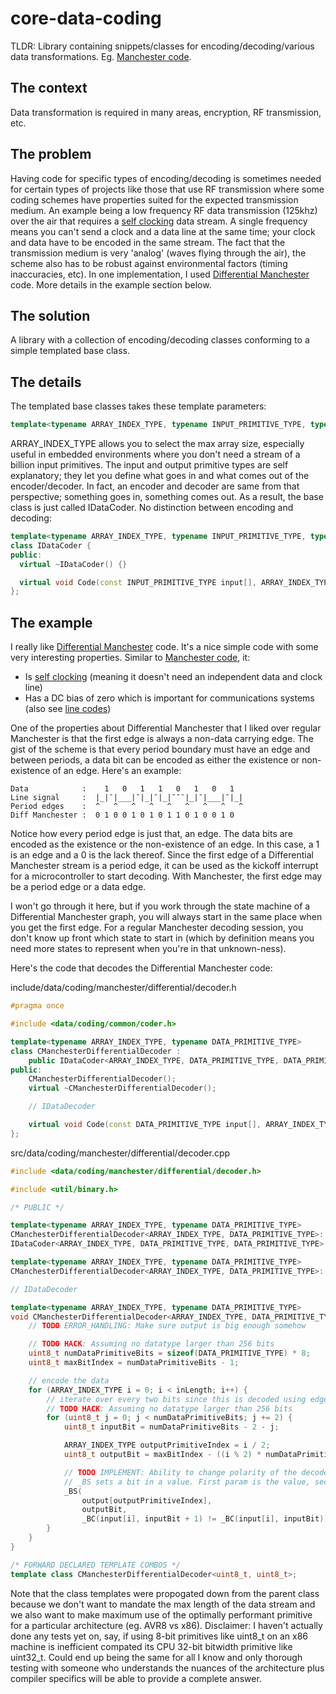 # core-data-coding
TLDR: Library containing snippets/classes for encoding/decoding/various data transformations. Eg. [Manchester code](https://en.wikipedia.org/wiki/Manchester_code).

## The context
Data transformation is required in many areas, encryption, RF transmission, etc.

## The problem
Having code for specific types of encoding/decoding is sometimes needed for certain types of projects like those that use RF transmission where some coding schemes have properties suited for the expected transmission medium. An example being a low frequency RF data transmission (125khz) over the air that requires a [self clocking](https://en.wikipedia.org/wiki/Self-clocking_signal) data stream. A single frequency means you can't send a clock and a data line at the same time; your clock and data have to be encoded in the same stream. The fact that the transmission medium is very 'analog' (waves flying through the air), the scheme also has to be robust against environmental factors (timing inaccuracies, etc). In one implementation, I used [Differential Manchester](https://en.wikipedia.org/wiki/Differential_Manchester_encoding) code. More details in the example section below.

## The solution
A library with a collection of encoding/decoding classes conforming to a simple templated base class.

## The details
The templated base classes takes these template parameters:
```c++
template<typename ARRAY_INDEX_TYPE, typename INPUT_PRIMITIVE_TYPE, typename OUTPUT_PRIMITIVE_TYPE>
```
ARRAY_INDEX_TYPE allows you to select the max array size, especially useful in embedded environments where you don't need a stream of a billion input primitives. The input and output primitive types are self explanatory; they let you define what goes in and what comes out of the encoder/decoder. In fact, an encoder and decoder are same from that perspective; something goes in, something comes out. As a result, the base class is just called IDataCoder. No distinction between encoding and decoding:
```c++
template<typename ARRAY_INDEX_TYPE, typename INPUT_PRIMITIVE_TYPE, typename OUTPUT_PRIMITIVE_TYPE>
class IDataCoder {
public:
  virtual ~IDataCoder() {}

  virtual void Code(const INPUT_PRIMITIVE_TYPE input[], ARRAY_INDEX_TYPE inLength, OUTPUT_PRIMITIVE_TYPE output[]) const = 0;
};
```

## The example
I really like [Differential Manchester](https://en.wikipedia.org/wiki/Differential_Manchester_encoding) code. It's a nice simple code with some very interesting properties. Similar to [Manchester code](https://en.wikipedia.org/wiki/Manchester_code), it:
* Is [self clocking](https://en.wikipedia.org/wiki/Self-clocking_signal) (meaning it doesn't need an independent data and clock line)
* Has a DC bias of zero which is important for communications systems (also see [line codes](https://en.wikipedia.org/wiki/Line_code))

One of the properties about Differential Manchester that I liked over regular Manchester is that the first edge is always a non-data carrying edge. The gist of the scheme is that every period boundary must have an edge and between periods, a data bit can be encoded as either the existence or non-existence of an edge. Here's an example:
```
Data            :    1   0   1   1   0   1   0   1
Line signal     :  |_|¯|___|¯|_|¯|_|¯¯¯|_|¯|___|¯|_|
Period edges    :  ^   ^   ^   ^   ^   ^   ^   ^   ^
Diff Manchester :  0 1 0 0 1 0 1 0 1 1 0 1 0 0 1 0
```
Notice how every period edge is just that, an edge. The data bits are encoded as the existence or the non-existence of an edge.  In this case, a 1 is an edge and a 0 is the lack thereof. Since the first edge of a Differential Manchester stream is a period edge, it can be used as the kickoff interrupt for a microcontroller to start decoding. With Manchester, the first edge may be a period edge or a data edge.

I won't go through it here, but if you work through the state machine of a Differential Manchester graph, you will always start in the same place when you get the first edge. For a regular Manchester decoding session, you don't know up front which state to start in (which by definition means you need more states to represent when you're in that unknown-ness).

Here's the code that decodes the Differential Manchester code:

include/data/coding/manchester/differential/decoder.h
```c++
#pragma once

#include <data/coding/common/coder.h>

template<typename ARRAY_INDEX_TYPE, typename DATA_PRIMITIVE_TYPE>
class CManchesterDifferentialDecoder :
	public IDataCoder<ARRAY_INDEX_TYPE, DATA_PRIMITIVE_TYPE, DATA_PRIMITIVE_TYPE> {
public:
	CManchesterDifferentialDecoder();
	virtual ~CManchesterDifferentialDecoder();

	// IDataDecoder

	virtual void Code(const DATA_PRIMITIVE_TYPE input[], ARRAY_INDEX_TYPE inLength, DATA_PRIMITIVE_TYPE output[]) const;
};
```

src/data/coding/manchester/differential/decoder.cpp
```c++
#include <data/coding/manchester/differential/decoder.h>

#include <util/binary.h>

/* PUBLIC */

template<typename ARRAY_INDEX_TYPE, typename DATA_PRIMITIVE_TYPE>
CManchesterDifferentialDecoder<ARRAY_INDEX_TYPE, DATA_PRIMITIVE_TYPE>::CManchesterDifferentialDecoder() :
IDataCoder<ARRAY_INDEX_TYPE, DATA_PRIMITIVE_TYPE, DATA_PRIMITIVE_TYPE>() {}

template<typename ARRAY_INDEX_TYPE, typename DATA_PRIMITIVE_TYPE>
CManchesterDifferentialDecoder<ARRAY_INDEX_TYPE, DATA_PRIMITIVE_TYPE>::~CManchesterDifferentialDecoder() {}

// IDataDecoder

template<typename ARRAY_INDEX_TYPE, typename DATA_PRIMITIVE_TYPE>
void CManchesterDifferentialDecoder<ARRAY_INDEX_TYPE, DATA_PRIMITIVE_TYPE>::Code(const DATA_PRIMITIVE_TYPE input[], ARRAY_INDEX_TYPE inLength, DATA_PRIMITIVE_TYPE output[]) const {
	// TODO ERROR_HANDLING: Make sure output is big enough somehow

	// TODO HACK: Assuming no datatype larger than 256 bits
	uint8_t numDataPrimitiveBits = sizeof(DATA_PRIMITIVE_TYPE) * 8;
	uint8_t maxBitIndex = numDataPrimitiveBits - 1;

	// encode the data
	for (ARRAY_INDEX_TYPE i = 0; i < inLength; i++) {
		// iterate over every two bits since this is decoded using edges (requires before and after information)
		// TODO HACK: Assuming no datatype larger than 256 bits
		for (uint8_t j = 0; j < numDataPrimitiveBits; j += 2) {
			uint8_t inputBit = numDataPrimitiveBits - 2 - j;

			ARRAY_INDEX_TYPE outputPrimitiveIndex = i / 2;
			uint8_t outputBit = maxBitIndex - ((i % 2) * numDataPrimitiveBits + j) / 2;

			// TODO IMPLEMENT: Ability to change polarity of the decoder
			// _BS sets a bit in a value. First param is the value, second param the bit index, third param the bit value
			_BS(
				output[outputPrimitiveIndex],
				outputBit,
				_BC(input[i], inputBit + 1) != _BC(input[i], inputBit));
		}
	}
}

/* FORWARD DECLARED TEMPLATE COMBOS */
template class CManchesterDifferentialDecoder<uint8_t, uint8_t>;
```

Note that the class templates were propogated down from the parent class because we don't want to mandate the max length of the data stream and we also want to make maximum use of the optimally performant primitive for a particular architecture (eg. AVR8 vs x86). Disclaimer: I haven't actually done any tests yet on, say, if using 8-bit primitives like uint8_t on an x86 machine is inefficient compated its CPU 32-bit bitwidth primitive like uint32_t. Could end up being the same for all I know and only thorough testing with someone who understands the nuances of the architecture plus compiler specifics will be able to provide a complete answer.
